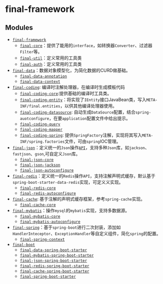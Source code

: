 # final-framework

## Modules

* [`final-framework`](final-framework/README.md)
    * [`final-core`](final-framework/final-core/README.md)：提供了能用的`interface`，如转换器`Converter`、过滤器`Filter`等。
    * [`final-util`](final-framework/final-util/README.md)：定义常用的工具类
    * [`final-auth`](final-framework/final-auth/README.md)：定义常用的工具类
* [`final-data`](final-data/README.md)：数据对象模型化，为简化数据的CURD做基础。
    * [`final-data-annotation`](final-data/final-data-annotation/README.md)
    * [`final-data-context`](final-data/final-data-context/README.md)
* [`final-coding`](final-coding/README.md): 编译时注解处理器，在编译时生成模板代码
    * [`final-coding-core`](final-coding/final-coding-core/README.md):提供基础的编译时工具类。
    * [`final-coding-entity`](final-coding/final-coding-entity/README.md)：将实现了`IEntity`接口JavaBean类，写入`META-INF/final.entities`，以供其他编译处理器使用。
    * [`final-coding-datasource`](final-coding/final-coding-datasource/README.md): 自动生成`DataSource`配置，结合`spring-auotconfigure`，在要`application`配置文件中给出提示。
    * [`final-coding-query`](final-coding/final-coding-query/README.md)
    * [`final-coding-mapper`](final-coding/final-coding-mapper/README.md)
    * [`final-coding-spring`](final-coding/final-coding-spring/README.md): 提供`SpringFactory`注解，实现将其写入`META-INF/spring.factories`文件，可由`spring`IOC管理。
* [`final-json`](final-json/README.md)：定义统一的`Json`操作[`API`](final-json/final-json-core/src/main/java/com/ilikly/finalframework/json/JsonService.java)，支持多种`Json`库，如`jackson`、`fastjson`、`gson`,可自定义`Json`库。
    * [`final-json-core`](final-json/final-json-core/README.md)
    * [`final-json-jackson`](final-json/final-json-jackson/README.md)
    * [`final-json-autoconfigure`](final-json/final-json-autoconfigure/README.md)
* [`final-redis`](final-redis/README.md)：定义统一的`Redis`操作`API`，支持注解声明式缓存，默认基于`spring-boot-starter-data-redis`实现，可定义义实现。
    * [`final-redis-core`](final-redis/final-redis-core/README.md)
    * [`final-redis-autoconfigure`](final-redis/final-redis-autoconfigure/README.md)
* [`final-cache`](final-cache/README.md): 基于注解的声明式缓存框架，参考`spring-cache`实现。
    * [`final-cache-core`](final-cache/final-cache-core/README.md)
* [`final-mybatis`](final-mybatis/README.md)：操作`mysql`的`mybatis`实现，支持多数据源。
    * [`final-mybatis-core`](final-mybatis/final-mybatis-core/README.md)
    * [`final-mybatis-autoconfigure`](final-mybatis/final-mybatis-autoconfigure/README.md)
* [`final-spring`](final-spring/README.md)：基于`spring-boot`进行二次封装，添加如`HandlerInteceptor`、`ExceptionHandler`等自定义组件，简化`spring`的配置。
    * [`final-spring-context`](final-spring/final-spring-context/README.md)
* [`final-boot`]()
    * [`final-data-spring-boot-starter`](final-boot/final-data-spring-boot-starter/README.md)    
    * [`final-mybatis-spring-boot-starter`](final-boot/final-mybatis-spring-boot-starter/README.md)    
    * [`final-json-spring-boot-starter`](final-boot/final-json-spring-boot-starter/README.md)    
    * [`final-redis-spring-boot-starter`](final-boot/final-redis-spring-boot-starter/README.md)    
    * [`final-cache-spring-boot-starter`](final-boot/final-cache-spring-boot-starter/README.md)    
    * [`final-spring-boot-starter`](final-boot/final-spring-boot-starter/README.md)    
